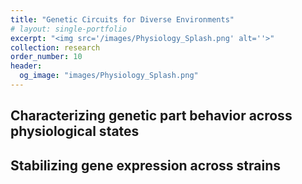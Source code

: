 ```yaml
---
title: "Genetic Circuits for Diverse Environments"
# layout: single-portfolio
excerpt: "<img src='/images/Physiology_Splash.png' alt=''>"
collection: research
order_number: 10
header: 
  og_image: "images/Physiology_Splash.png"
---
```

## Characterizing genetic part behavior across physiological states


## Stabilizing gene expression across strains

